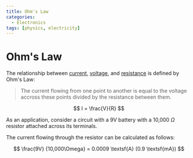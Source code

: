 ```yaml
---
title: Ohm's Law
categories:
  - Electronics
tags: [physics, electricity]
---
```


# Ohm's Law

The relationship between
[current](Current.md),
[voltage](Voltage.md), and
[resistance](Resistance.md) is
defined by Ohm's Law:

> The current flowing from one point to another is equal to the voltage accross
> these points divided by the resistance between them.

$$
I = \frac{V}{R}
$$

As an application, consider a circuit with a 9V battery with a 10,000 $\Omega$
resistor attached across its terminals.

The current flowing through the resistor can be calculated as follows:

$$
\frac{9V} {10,000\Omega} = 0.0009 \textsf{A} (0.9 \textsf{mA})
$$
